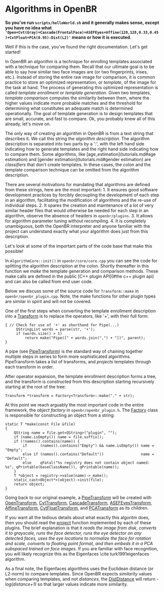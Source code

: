 # Algorithms in OpenBR

**So you've run `scripts/helloWorld.sh` and it generally makes sense, except you have no idea what    `'Open+Cvt(Gray)+Cascade(FrontalFace)+ASEFEyes+Affine(128,128,0.33,0.45)+CvtFloat+PCA(0.95):Dist(L2)'` means or how it is executed.**

Well if this is the case, you've found the right documentation.
Let's get started!

In OpenBR an *algorithm* is a technique for enrolling templates associated with a technique for comparing them.
Recall that our ultimate goal is to be able to say how similar two face images are (or two fingerprints, irises, etc.).
Instead of storing the entire raw image for comparison, it is common practice to store an optimized representation, or *template*, of the image for the task at hand.
The process of generating this optimized representation is called *template enrollment* or *template generation*.
Given two templates, *template comparison* computes the similarity between them, where the higher values indicate more probable matches and the threshold for determining what constitutes an adequate match is determined operationally.
The goal of template generation is to design templates that are small, accurate, and fast to compare.
Ok, you probably knew all of this already, let's move on.

The only way of creating an algorithm in OpenBR is from a text string that describes it.
We call this string the *algorithm description*.
The algorithm description is separated into two parts by a ':', with the left hand side indicating how to generate templates and the right hand side indicating how to compare them.
Some algorithms, like [age_estimation](tutorials.md#age estimation) and [gender estimation](tutorials.md#gender estimation) are *classifiers* that don't create templates.
In these cases, the colon and the template comparison technique can be omitted from the algorithm description.

There are several motivations for mandating that algorithms are defined from these strings, here are the most important:
    1. It ensures good software development practices by forcibly decoupling the development of each step in an algorithm, facilitating the modification of algorithms and the re-use of individual steps.
    2. It spares the creation and maintenance of a lot of very similar header files that would otherwise be needed for each step in an algorithm, observe the absence of headers in `openbr/plugins`.
    3. It allows for algorithm parameter tuning without recompiling.
    4. It is completely unambiguous, both the OpenBR interpreter and anyone familiar with the project can understand exactly what your algorithm does just from this description.

Let's look at some of the important parts of the code base that make this possible!

In `AlgorithmCore::init()` in `openbr/core/core.cpp` you can see the code for splitting the algorithm description at the colon.
Shortly thereafter in this function we *make* the template generation and comparison methods.
These make calls are defined in the public [C++ plugin API](#the c++ plugin api) and can also be called from end user code.

Below we discuss some of the source code for `Transform::make` in `openbr/openbr_plugin.cpp`.
Note, the make functions for other plugin types are similar in spirit and will not be covered.

One of the first steps when converting the template enrollment description into a [Transform](docs/cpp_api.md#Transform) is to replace the operators, like '+', with their full form:

    { // Check for use of '+' as shorthand for Pipe(...)
         QStringList words = parse(str, '+');
         if (words.size() > 1)
             return make("Pipe([" + words.join(",") + "])", parent);
    }

A pipe (see [PipeTransform](docs/plugins/core.md#pipetransform)) is the standard way of chaining together multiple steps in series to form more sophisticated algorithms.
PipeTransform takes a list of transforms, and *projects* templates through each transform in order.

After operator expansion, the template enrollment description forms a tree, and the transform is constructed from this description starting recursively starting at the root of the tree:

    Transform *transform = Factory<Transform>::make("." + str);

At this point we reach arguably the most important code in the entire framework, the *object factory* in `openbr/openbr_plugin.h`.
The [Factory](docs/cpp_api.md#factory) class is responsible for constructing an object from a string:

    static T *make(const File &file)
    {
        QString name = file.get<QString>("plugin", "");
        if (name.isEmpty()) name = file.suffix();
        if (!names().contains(name)) {
            if      (names().contains("Empty") && name.isEmpty()) name = "Empty";
            else if (names().contains("Default"))                 name = "Default";
            else    qFatal("%s registry does not contain object named: %s", qPrintable(baseClassName()), qPrintable(name));
        }
        T *object = registry->value(name)->_make();
        static_cast<Object*>(object)->init(file);
        return object;
    }

Going back to our original example, a [PipeTransform](docs/plugins/core.md#pipetransform) will be created with [OpenTransform](docs/plugins/io.md#opentransform), [CvtTransform](docs/plugins/imgproc.md#cvttransform), [CascadeTransform](docs/plugins/metadata.md#cascadetransform), [ASEFEyesTransform](docs/plugins/metadata.md#asefeyestransform), [AffineTransform](docs/plugins/imgproc.md#affinetransform), [CvtFloatTransform](docs/plugins/imgproc.md#cvtfloattransform), and [PCATransform](docs/plugins/classification.md#pcatransform) as its children.

If you want all the tedious details about what exactly this algoritm does, then you should read the [project](docs/cpp_api.md#project) function implemented by each of these plugins.
The brief explanation is that it *reads the image from disk, converts it to grayscale, runs the face detector, runs the eye detector on any detected faces, uses the eye locations to normalize the face for rotation and scale, converts to floating point format, and then embeds it in a PCA subspaced trained on face images*.
If you are familiar with face recognition, you will likely recognize this as the Eigenfaces \cite turk1991eigenfaces algorithm.

As a final note, the Eigenfaces algorithms uses the Euclidean distance (or L2-norm) to compare templates.
Since OpenBR expects *similarity* values when comparing templates, and not *distances*, the [DistDistance](docs/plugins/distance.md#distdistance) will return *-log(distance+1)* so that larger values indicate more similarity.
